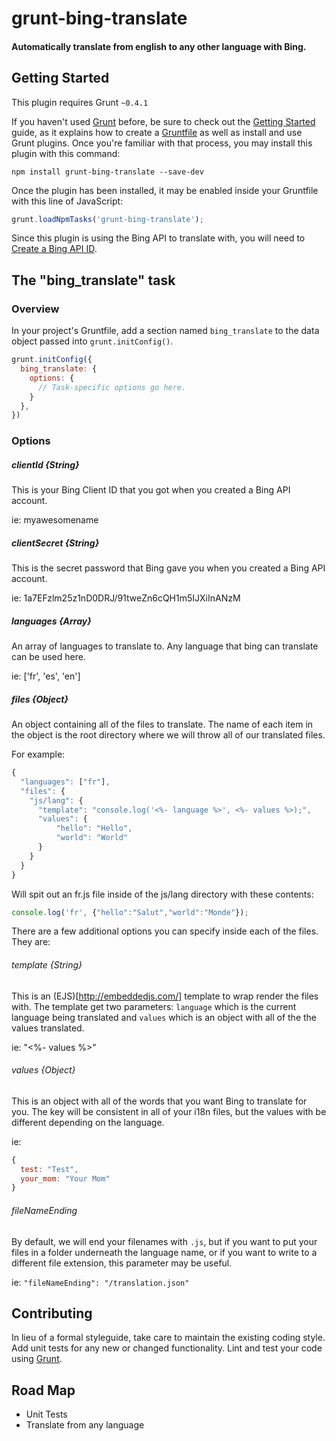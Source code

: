 # grunt-bing-translate

#### Automatically translate from english to any other language with Bing.

## Getting Started
This plugin requires Grunt `~0.4.1`

If you haven't used [Grunt](http://gruntjs.com/) before, be sure to check out the [Getting Started](http://gruntjs.com/getting-started) guide, as it explains how to create a [Gruntfile](http://gruntjs.com/sample-gruntfile) as well as install and use Grunt plugins. Once you're familiar with that process, you may install this plugin with this command:

```shell
npm install grunt-bing-translate --save-dev
```

Once the plugin has been installed, it may be enabled inside your Gruntfile with this line of JavaScript:

```js
grunt.loadNpmTasks('grunt-bing-translate');
```

Since this plugin is using the Bing API to translate with, you will need to [Create a Bing API ID](http://www.microsoft.com/web/post/using-the-free-bing-translation-apis).

## The "bing_translate" task

### Overview
In your project's Gruntfile, add a section named `bing_translate` to the data object passed into `grunt.initConfig()`.

```js
grunt.initConfig({
  bing_translate: {
    options: {
      // Task-specific options go here.
    }
  },
})
```

### Options

##### clientId {String}
This is your Bing Client ID that you got when you created a Bing API account.

ie: myawesomename

##### clientSecret {String}
This is the secret password that Bing gave you when you created a Bing API account.

ie: 1a7EFzlm25z1nD0DRJ/91tweZn6cQH1m5IJXiInANzM

##### languages {Array}
An array of languages to translate to. Any language that bing can translate can be used here.

ie: ['fr', 'es', 'en']

##### files {Object}
An object containing all of the files to translate. The name of each item in the object is the root directory where we will throw all of our translated files.

For example:

```js
{
  "languages": ["fr"],
  "files": {
    "js/lang": {
      "template": "console.log('<%- language %>', <%- values %>);",
      "values": {
          "hello": "Hello",
          "world": "World"
      }
    }
  }
}
```

Will spit out an fr.js file inside of the js/lang directory with these contents:

```js
console.log('fr', {"hello":"Salut","world":"Monde"});
```
There are a few additional options you can specify inside each of the files. They are:

###### template {String}
This is an (EJS)[http://embeddedjs.com/] template to wrap render the files with. The template get two parameters: `language` which is the current language being translated and `values` which is an object with all of the the values translated.

ie: "<%- values %>"

###### values {Object}
This is an object with all of the words that you want Bing to translate for you. The key will be consistent in all of your i18n files, but the values with be different depending on the language.

ie:

```js
{
  test: "Test",
  your_mom: "Your Mom"
}
```

###### fileNameEnding
By default, we will end your filenames with `.js`, but if you want to put your files in a folder underneath the language name, or if you want to write to a different file extension, this parameter may be useful.

ie: `"fileNameEnding": "/translation.json"`

## Contributing
In lieu of a formal styleguide, take care to maintain the existing coding style. Add unit tests for any new or changed functionality. Lint and test your code using [Grunt](http://gruntjs.com/).

## Road Map
- Unit Tests
- Translate from any language
